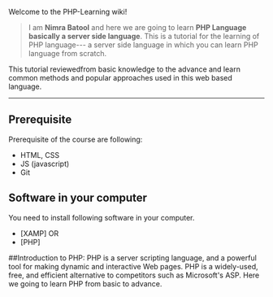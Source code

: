 Welcome to the PHP-Learning wiki!
> I am **Nimra Batool** and here we are going to learn **PHP Language basically a server side language**.
This is a tutorial for the learning of PHP language--- a server side language in which you can learn PHP language  from scratch. 

This tutorial reviewedfrom basic knowledge to the advance and learn  common methods and popular approaches used in this web based language.
***


## Prerequisite
Prerequisite of the course are following:
* HTML, CSS
* JS (javascript)
* Git

## Software in your computer
You need to install following software in your computer.
* [XAMP] OR
* [PHP]

##Introduction to PHP:
PHP is a server scripting language, and a powerful tool for making dynamic and interactive Web pages.
PHP is a widely-used, free, and efficient alternative to competitors such as Microsoft's ASP.
Here we going to learn PHP from basic to advance.
